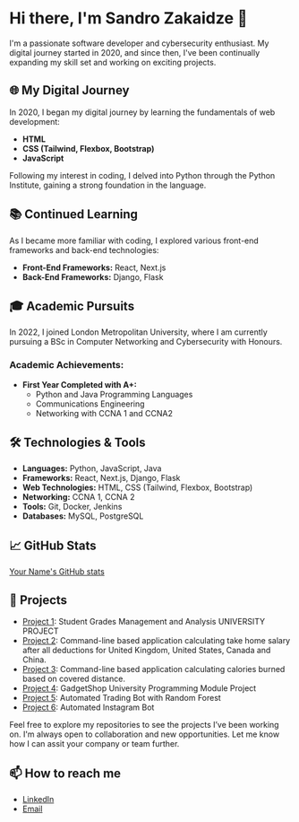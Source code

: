 # Hi there, I'm Sandro Zakaidze 👋

I'm a passionate software developer and cybersecurity enthusiast. My digital journey started in 2020, and since then, I've been continually expanding my skill set and working on exciting projects.

## 🌐 My Digital Journey

In 2020, I began my digital journey by learning the fundamentals of web development:
- **HTML**
- **CSS (Tailwind, Flexbox, Bootstrap)**
- **JavaScript**

Following my interest in coding, I delved into Python through the Python Institute, gaining a strong foundation in the language.

## 📚 Continued Learning

As I became more familiar with coding, I explored various front-end frameworks and back-end technologies:
- **Front-End Frameworks:** React, Next.js
- **Back-End Frameworks:** Django, Flask

## 🎓 Academic Pursuits

In 2022, I joined London Metropolitan University, where I am currently pursuing a BSc in Computer Networking and Cybersecurity with Honours. 

### Academic Achievements:
- **First Year Completed with A+:**
  - Python and Java Programming Languages
  - Communications Engineering
  - Networking with CCNA 1 and CCNA2

## 🛠️ Technologies & Tools

- **Languages:** Python, JavaScript, Java
- **Frameworks:** React, Next.js, Django, Flask
- **Web Technologies:** HTML, CSS (Tailwind, Flexbox, Bootstrap)
- **Networking:** CCNA 1, CCNA 2
- **Tools:** Git, Docker, Jenkins
- **Databases:** MySQL, PostgreSQL

## 📈 GitHub Stats

[Your Name's GitHub stats](https://github-readme-stats.vercel.app/api?username=yourusername&show_icons=true&theme=radical)


## 🔧 Projects

- [Project 1](https://github.com/Rememberwhy/python-uni-project): Student Grades Management and Analysis UNIVERSITY PROJECT
- [Project 2](https://github.com/Rememberwhy/take-home-salary-calculator): Command-line based application calculating take home salary after all deductions for United Kingdom, United States, Canada and China.
- [Project 3](https://github.com/Rememberwhy/distance-and-calories-tracker): Command-line based application calculating calories burned based on covered distance.
- [Project 4](https://github.com/Rememberwhy/programming-university-project): GadgetShop University Programming Module Project
- [Project 5](https://github.com/Rememberwhy/trading-bot): Automated Trading Bot with Random Forest
- [Project 6](https://github.com/Rememberwhy/Instagram-gateway-v1?tab=readme-ov-file): Automated Instagram Bot 

Feel free to explore my repositories to see the projects I’ve been working on. I'm always open to collaboration and new opportunities. Let me know how I can assit your company or team further. 

## 📫 How to reach me


- [LinkedIn](https://uk.linkedin.com/in/sandro-zakaidze-bb425a1a1)
- [Email](mailto:Sandrowest501@outlook.com)
